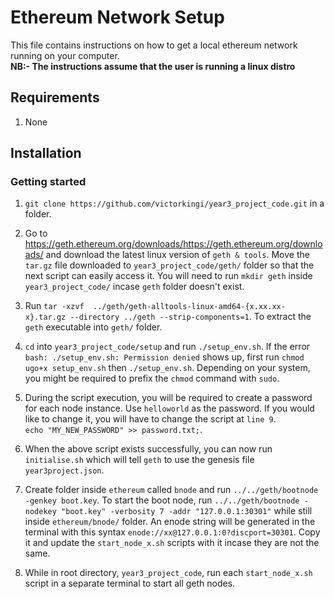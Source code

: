 # Ethereum Network Setup
This file contains instructions on how to get a local ethereum network running on your computer.<br />
**NB:- The instructions assume that the user is running a linux distro**

## Requirements 
1. None


## Installation

### Getting started
1.  `git clone https://github.com/victorkingi/year3_project_code.git` in a folder.

2. Go to https://geth.ethereum.org/downloads/https://geth.ethereum.org/downloads/ and download the latest linux version of `geth & tools`. Move the `tar.gz` file downloaded to `year3_project_code/geth/` folder so that the next script can easily access it. You will need to run `mkdir geth` inside `year3_project_code/` incase `geth` folder doesn't exist.

3. Run `tar -xzvf  ../geth/geth-alltools-linux-amd64-{x.xx.xx-x}.tar.gz --directory ../geth --strip-components=1`. To extract the `geth` executable into `geth/` folder.

4. `cd` into `year3_project_code/setup` and run `./setup_env.sh`. If the error `bash: ./setup_env.sh: Permission denied` shows up, first run `chmod ugo+x setup_env.sh` then `./setup_env.sh`. Depending on your system, you might be required to prefix the `chmod` command with `sudo`.

5. During the script execution, you will be required to create a password for each node instance. Use `helloworld` as the password. If you would like to change it, you will have to change the script at `line 9`.<br /> `echo "MY_NEW_PASSWORD" >> password.txt;`.

6. When the above script exists successfully, you can now run `initialise.sh` which will tell `geth` to use the genesis file  `year3project.json`.

7. Create folder inside `ethereum` called `bnode` and run `../../geth/bootnode -genkey boot.key`. To start the boot node, run `../../geth/bootnode -nodekey "boot.key" -verbosity 7 -addr "127.0.0.1:30301"` while still inside `ethereum/bnode/` folder. An enode string will be generated in the terminal with this syntax `enode://xx@127.0.0.1:0?discport=30301`. Copy it and update the `start_node_x.sh` scripts with it incase they are not the same.

8. While in root directory, `year3_project_code`, run each `start_node_x.sh` script in a separate terminal to start all geth nodes.